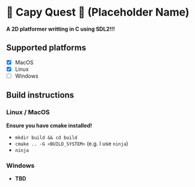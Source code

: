 # 🐾 Capy Quest 🐾 (Placeholder Name)

**A 2D platformer writting in C using SDL2!!!**

## Supported platforms

- [x] MacOS
- [x] Linux
- [ ] Windows

## Build instructions

### Linux / MacOS

**Ensure you have cmake installed!**

- `mkdir build && cd build`
- `cmake .. -G <BUILD_SYSTEM>` (e.g. I use `ninja`)
- `ninja`

### Windows

- **TBD**
